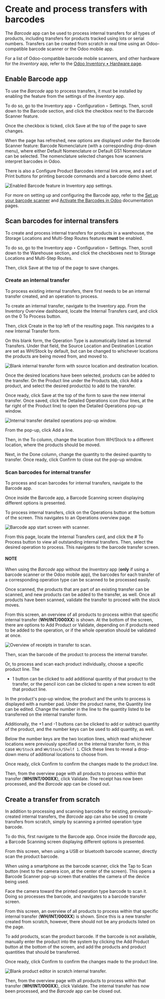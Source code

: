 # Create and process transfers with barcodes

The *Barcode* app can be used to process internal transfers for all types of products, including
transfers for products tracked using lots or serial numbers. Transfers can be created from scratch
in real time using an Odoo-compatible barcode scanner or the Odoo mobile app.

For a list of Odoo-compatible barcode mobile scanners, and other hardware for the *Inventory* app,
refer to the [Odoo Inventory • Hardware page](https://www.odoo.com/app/inventory-hardware).

## Enable Barcode app

To use the *Barcode* app to process transfers, it must be installed by enabling the feature from the
settings of the *Inventory* app.

To do so, go to the Inventory app ‣ Configuration ‣ Settings. Then, scroll down
to the Barcode section, and click the checkbox next to the Barcode Scanner
feature.

Once the checkbox is ticked, click Save at the top of the page to save changes.

When the page has refreshed, new options are displayed under the Barcode Scanner
feature: Barcode Nomenclature (with a corresponding drop-down menu), where either
Default Nomenclature or Default GS1 Nomenclature can be selected. The
nomenclature selected changes how scanners interpret barcodes in Odoo.

There is also a Configure Product Barcodes internal link arrow, and a set of
Print buttons for printing barcode commands and a barcode demo sheet.

![Enabled Barcode feature in Inventory app settings.](../../../../.gitbook/assets/transfers-scratch-enabled-barcode-setting.png)

For more on setting up and configuring the Barcode app, refer to the [Set up your
barcode scanner](../setup/hardware.md) and [Activate the Barcodes in Odoo](../setup/software.md)
documentation pages.

## Scan barcodes for internal transfers

To create and process internal transfers for products in a warehouse, the Storage
Locations and Multi-Step Routes features **must** be enabled.

To do so, go to the Inventory app ‣ Configuration ‣ Settings. Then, scroll down
to the Warehouse section, and click the checkboxes next to Storage Locations
and Multi-Step Routes.

Then, click Save at the top of the page to save changes.

### Create an internal transfer

To process existing internal transfers, there first needs to be an internal transfer created, and an
operation to process.

To create an internal transfer, navigate to the Inventory app. From the
Inventory Overview dashboard, locate the Internal Transfers card, and click
on the 0 To Process button.

Then, click Create in the top left of the resulting page. This navigates to a new
Internal Transfer form.

On this blank form, the Operation Type is automatically listed as Internal
Transfers. Under that field, the Source Location and Destination Location
are set as WH/Stock by default, but can be changed to whichever locations the products
are being moved from, and moved to.

![Blank internal transfer form with source location and destination location.](../../../../.gitbook/assets/transfers-scratch-internal-transfer-form.png)

Once the desired locations have been selected, products can be added to the transfer. On the
Product line under the Products tab, click Add a product, and
select the desired product(s) to add to the transfer.

Once ready, click Save at the top of the form to save the new internal transfer. Once
saved, click the Detailed Operations icon (four lines, at the far right of the
Product line) to open the Detailed Operations pop-up window.

![Internal transfer detailed operations pop-up window.](../../../../.gitbook/assets/transfers-scratch-detailed-operations-popup.png)

From the pop-up, click Add a line.

Then, in the To column, change the location from WH/Stock to a different
location, where the products should be moved.

Next, in the Done column, change the quantity to the desired quantity to transfer. Once
ready, click Confirm to close out the pop-up window.

### Scan barcodes for internal transfer

To process and scan barcodes for internal transfers, navigate to the Barcode app.

Once inside the Barcode app, a Barcode Scanning screen displaying different
options is presented.

To process internal transfers, click on the Operations button at the bottom of the
screen. This navigates to an Operations overview page.

![Barcode app start screen with scanner.](../../../../.gitbook/assets/transfers-scratch-barcode-app.png)

From this page, locate the Internal Transfers card, and click the # To
Process button to view all outstanding internal transfers. Then, select the desired operation to
process. This navigates to the barcode transfer screen.

#### NOTE
When using the *Barcode* app without the *Inventory* app (**only** if using a barcode scanner or
the Odoo mobile app), the barcodes for each transfer of a corresponding operation type can be
scanned to be processed easily.

Once scanned, the products that are part of an existing transfer can be scanned, and new products
can be added to the transfer, as well. Once all products have been scanned, validate the transfer
to proceed with the stock moves.

From this screen, an overview of all products to process within that specific internal transfer
(**WH/INT/000XX**) is shown. At the bottom of the screen, there are options to Add
Product or Validate, depending on if products need to be added to the operation, or if
the whole operation should be validated at once.

![Overview of receipts in transfer to scan.](../../../../.gitbook/assets/transfers-scratch-receipts-overview.png)

Then, scan the barcode of the product to process the internal transfer.

Or, to process and scan each product individually, choose a specific product line. The
+ 1 button can be clicked to add additional quantity of that product to the transfer, or
the pencil icon can be clicked to open a new screen to edit that product line.

In the product's pop-up window, the product and the units to process is displayed with a number pad.
Under the product name, the Quantity line can be edited. Change the number in the line
to the quantity listed to be transferred on the internal transfer form.

Additionally, the +1 and -1 buttons can be clicked to add or subtract
quantity of the product, and the number keys can be used to add quantity, as well.

Below the number keys are the two location lines, which read whichever locations were
previously specified on the internal transfer form, in this case `WH/Stock` and `WH/Stock/Shelf 1`.
Click these lines to reveal a drop-down menu of additional locations to choose from.

Once ready, click Confirm to confirm the changes made to the product line.

Then, from the overview page with all products to process within that transfer (**WH/INT/000XX**),
click Validate. The receipt has now been processed, and the *Barcode* app can be closed
out.

## Create a transfer from scratch

In addition to processing and scanning barcodes for existing, previously-created internal transfers,
the *Barcode* app can also be used to create transfers from scratch, simply by scanning a printed
operation type barcode.

To do this, first navigate to the Barcode app. Once inside the *Barcode* app, a
Barcode Scanning screen displaying different options is presented.

From this screen, when using a USB or bluetooth barcode scanner, directly scan the product barcode.

When using a smartphone as the barcode scanner, click the Tap to Scan button (next to
the camera icon, at the center of the screen). This opens a Barcode Scanner pop-up
screen that enables the camera of the device being used.

Face the camera toward the printed operation type barcode to scan it. Doing so processes the
barcode, and navigates to a barcode transfer screen.

From this screen, an overview of all products to process within that specific internal transfer
(**WH/INT/000XX**) is shown. Since this is a new transfer created from scratch, however, there
should not be any products listed on the page.

To add products, scan the product barcode. If the barcode is not available, manually enter the
product into the system by clicking the Add Product button at the bottom of the screen,
and add the products and product quantities that should be transferred.

Once ready, click Confirm to confirm the changes made to the product line.

![Blank product editor in scratch internal transfer.](../../../../.gitbook/assets/transfers-scratch-blank-product-editor.png)

Then, from the overview page with all products to process within that transfer (**WH/INT/000XX**),
click Validate. The internal transfer has now been processed, and the *Barcode* app can
be closed out.

